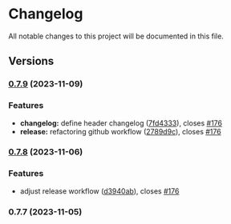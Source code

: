 # Changelog

All notable changes to this project will be documented in this file.

## Versions

### [0.7.9](https://github.com/FlavioLionelRita/lambdaorm-cli/compare/v0.7.8...v0.7.9) (2023-11-09)


### Features

* **changelog:** define header changelog ([7fd4333](https://github.com/FlavioLionelRita/lambdaorm-cli/commit/7fd433369c788d9985ca74b01094481a032468ad)), closes [#176](https://github.com/FlavioLionelRita/lambdaorm-cli/issues/176)
* **release:** refactoring github workflow ([2789d9c](https://github.com/FlavioLionelRita/lambdaorm-cli/commit/2789d9c5ce71a69a152039ec6ee788cf15191715)), closes [#176](https://github.com/FlavioLionelRita/lambdaorm-cli/issues/176)

### [0.7.8](https://github.com/FlavioLionelRita/lambdaorm-cli/compare/v0.7.7...v0.7.8) (2023-11-06)


### Features

* adjust release workflow ([d3940ab](https://github.com/FlavioLionelRita/lambdaorm-cli/commit/d3940ab6aef744746abe89e170ffa47be3e3ad1f)), closes [#176](https://github.com/FlavioLionelRita/lambdaorm-cli/issues/176)

### 0.7.7 (2023-11-05)
